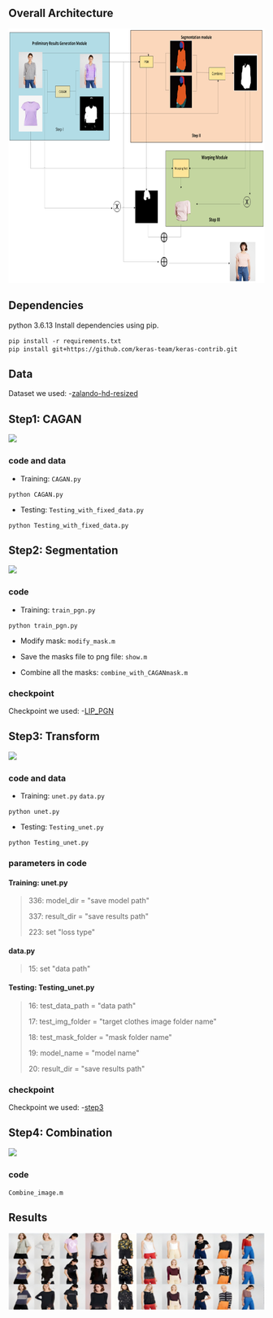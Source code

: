
## Overall Architecture
<img height="500" src="/readme_img/all.png">

## Dependencies
python 3.6.13
Install dependencies using pip.
```shell
pip install -r requirements.txt
pip install git+https://github.com/keras-team/keras-contrib.git
```
## Data
Dataset we used:
-[zalando-hd-resized](https://www.dropbox.com/scl/fi/xu08cx3fxmiwpg32yotd7/zalando-hd-resized.zip?rlkey=ks83mdv2pvmrdl2oo2bmmn69w&e=2&dl=0)

## Step1: CAGAN 
<img height="200" src="readme_img/CAGAN.png">

### code and data ###
* Training:  `CAGAN.py`
```
python CAGAN.py
```
* Testing: `Testing_with_fixed_data.py`
```
python Testing_with_fixed_data.py
```

## Step2: Segmentation ##
<img height="200" src="readme_img/segmentation.png">

### code ###
* Training: `train_pgn.py`
```
python train_pgn.py
```

* Modify mask: `modify_mask.m`

* Save the masks file to png file: `show.m`

* Combine all the masks: `combine_with_CAGANmask.m`

### checkpoint ###
Checkpoint we used:
-[LIP_PGN](https://drive.google.com/drive/folders/1w_KrEBt4FKS-AjgvZGAIXUaiZnq9oRMa?usp=drive_link)

## Step3: Transform ##

<img height="100" src="readme_img/warping.png">

### code and data ###

* Training: `unet.py` `data.py`
```
python unet.py
```

* Testing: `Testing_unet.py`
```
python Testing_unet.py
```


### parameters in code ###
#### Training: unet.py

>336: model_dir = "save model path"
>
>337: result_dir = "save results path"
>
>223: set "loss type"

#### data.py

>15: set "data path"


#### Testing: Testing_unet.py

>16: test_data_path = "data path"
>
>17: test_img_folder = "target clothes image folder name"
>
>18: test_mask_folder = "mask folder name"
>
>19: model_name = "model name"
>
>20: result_dir = "save results path"

### checkpoint ###
Checkpoint we used:
-[step3](https://drive.google.com/file/d/1MhUoFfIoPUJFycfMeZzSa8mAXeZtWBF1/view?usp=drive_link)

## Step4: Combination ##
<img height="200" src="readme_img/combine.png">

### code ###
`Combine_image.m`

## Results
<img src="readme_img/final_result.png">
